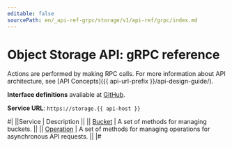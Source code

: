 ```yaml
---
editable: false
sourcePath: en/_api-ref-grpc/storage/v1/api-ref/grpc/index.md
---
```


# Object Storage API: gRPC reference

Actions are performed by making RPC calls. For more information about API architecture, see [API Concepts]({{ api-url-prefix }}/api-design-guide/).

**Interface definitions** available at [GitHub](https://github.com/yandex-cloud/cloudapi/tree/master/yandex/cloud/storage/v1).

**Service URL**: `https://storage.{{ api-host }}`

#|
||Service | Description ||
|| [Bucket](Bucket/index.md) | A set of methods for managing buckets. ||
|| [Operation](Operation/index.md) | A set of methods for managing operations for asynchronous API requests. ||
|#